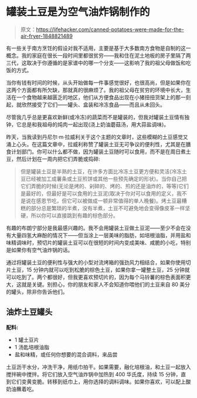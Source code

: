 # 罐装土豆是为空气油炸锅制作的

> 原文：<https://lifehacker.com/canned-potatoes-were-made-for-the-air-fryer-1848821489>

有一些关于南方烹饪的假设对我不适用，主要是基于大多数南方食物是自制的这一概念。我的家庭在很长一段时间里都很贫穷——我和住在泥土地板的房子里隔了两三代，这取决于你遵循的是家谱中的哪一个分支——这影响了我的祖父母做饭和吃饭的方式。



当你有钱有时间的时候，从头开始做每一件事感觉很好，也很高尚，但是如果你在这两个方面都有所欠缺，那就真的很麻烦了。我的祖父母在贫穷的环境中长大，生活在一个食物越来越匮乏的地区，他们从方便食品出现在小猪扭扭货架上的那一刻起，就欣然接受了它们——罐头、盒装和冷冻食品——而且从未回头。

尽管我几乎总是更喜欢新鲜(或冷冻)的蔬菜而不是罐装的，但我对罐装土豆情有独钟，它总是和我祖母的炖肉一起出现(浇上奶油蘑菇汤，用大蒜盐调味)。

昨天，当我读到丹尼尔·m·拉威利关于这个主题的文章时，这些模糊的土豆感觉又涌上心头。在这篇文章中，拉威利称赞了罐装土豆无可争议的便利性，尤其是在膳食计划部门。你可以什么都不做，因为罐装土豆随时可以食用，而不是在周日煮土豆，然后计划在一周内把它们弄脆或捣碎:

> 但是罐装土豆是半熟的土豆，在许多方面比冷冻土豆更方便和灵活(冷冻土豆已经被加工成薯条或土豆煎饼或其他一些预先确定的形状)。当你自己把它们弄脆的时候(无论是烤的、剁碎的、烤的、煎的还是油炸的，等等)它们是最好的，但最好是可以食用的土豆泥(取决于你对可以食用的定义，我不是说在感恩节吃，但它可以被做成一顿非常值得的单人晚餐)。烤土豆最糟糕的部分总是繁琐的半煮，没有半煮，土豆不可避免地会变得像皮革一样坚硬，所以你可以直接跳到有趣的棕色部分。

有趣的布朗宁部分是我最感兴趣的。我不会用罐装土豆做土豆泥——至少不会在没有大量四氢大麻酚的情况下——但当涂上一层美味的脂肪，如培根油脂，并用盐和味精调味时，预切片的罐装土豆可以在很短的时间内变成美味、咸脆的小吃，特别是如果你有空气油炸锅的话。

通过将罐装土豆的便利性与强大的小型对流烤箱的强劲风力相结合，如果你使用切片土豆，15 分钟内就可以吃到松脆的棕色土豆，如果你拿一罐整土豆，25 分钟就可以吃到了。两个都很好，但我更喜欢预切片的，因为每个马铃薯的棕色表面积更大，这就是关键。别担心，你的朋友和家人不会知道你喂他们的土豆来自 80 美分的罐头，除非你告诉他们。

## 油炸土豆罐头

**配料:**

*   1 罐土豆片
*   1 汤匙培根油脂
*   盐和味精，或任何你想要的混合调料，来品尝

土豆沥干水分，冲洗干净，用纸巾拍干。如果需要，融化培根油，和土豆一起放入搅拌碗中搅拌。将它们放入空气油炸锅中加热到 400 华氏度，持续 15 分钟，直到它们变黄变脆。转移到纸巾上，用你选择的调料调味。如果你喜欢，可以配上酸奶油蘸着吃。